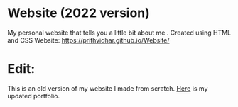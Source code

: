 # Website (2022 version)
My personal website that tells you a little bit about me
. Created using HTML and CSS
Website: https://prithvidhar.github.io/Website/
# Edit:
This is an old version of my website I made from scratch. [Here](http://www.prithvidharpudu.wordpress.com/) is my updated portfolio. 
